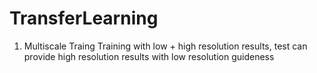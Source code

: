 # TransferLearning

1. Multiscale Traing
Training with low + high resolution results, test can provide high resolution results with low resolution guideness
